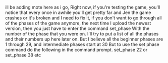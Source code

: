 ill be adding mote here as i go, Right now, if you're testing the game, you'll notice that every once in awhile you'll get pretty far and Jen the game crashes or it's broken and I need to fix it, if you don't want to go through all of the phases of the game anymore, the next time I upload the newest version, then you just have to enter the command set_phase With the number of the phase that you were on. I'll try to put a list of all the phases and their numbers up here later on. But I believe all the beginner phases are 1 through 29, and intermediate phases start at 30 But to use the set phase command do the following in the command prompt. 
set_phase 22
or
set_phase 38
etc
